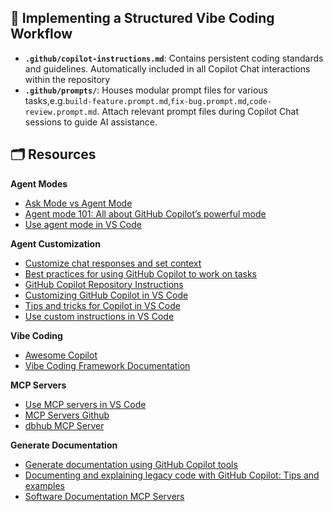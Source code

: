 ## 🧱 Implementing a Structured Vibe Coding Workflow

* **`.github/copilot-instructions.md`**: Contains persistent coding standards and guidelines. Automatically included in all Copilot Chat interactions within the repository
* **`.github/prompts/`**: Houses modular prompt files for various tasks,e.g.`build-feature.prompt.md`,`fix-bug.prompt.md`,`code-review.prompt.md`. Attach relevant prompt files during Copilot Chat sessions to guide AI assistance.

## 🗂️ Resources

**Agent Modes**
- [Ask Mode vs Agent Mode](https://devblogs.microsoft.com/dotnet/ask-mode-vs-agent-mode/)
- [Agent mode 101: All about GitHub Copilot’s powerful mode](https://github.blog/ai-and-ml/github-copilot/agent-mode-101-all-about-github-copilots-powerful-mode/)
- [Use agent mode in VS Code](https://code.visualstudio.com/docs/copilot/chat/chat-agent-mode)

**Agent Customization**
- [Customize chat responses and set context](https://learn.microsoft.com/en-us/visualstudio/ide/copilot-chat-context?view=vs-2022)
- [Best practices for using GitHub Copilot to work on tasks](https://docs.github.com/en/copilot/tutorials/coding-agent/get-the-best-results)
- [GitHub Copilot Repository Instructions](https://docs.github.com/en/copilot/customizing-copilot/adding-repository-custom-instructions-for-github-copilot)
- [Customizing GitHub Copilot in VS Code](https://code.visualstudio.com/docs/copilot/copilot-customization)
- [Tips and tricks for Copilot in VS Code](https://code.visualstudio.com/docs/copilot/copilot-tips-and-tricks)
- [Use custom instructions in VS Code](https://code.visualstudio.com/docs/copilot/customization/custom-instructions)
  
**Vibe Coding**
- [Awesome Copilot](https://github.com/github/awesome-copilot/tree/main)
- [Vibe Coding Framework Documentation](https://docs.google.com/document/d/12ATcyjCEKh8T-MPDZ-VMiQ1XMa9FUvvk2QazrsKoiR8/edit?tab=t.0)

**MCP Servers**
- [Use MCP servers in VS Code](https://code.visualstudio.com/docs/copilot/customization/mcp-servers)
- [MCP Servers Github](https://github.com/modelcontextprotocol/servers?tab=readme-ov-file)
- [dbhub MCP Server](https://github.com/bytebase/dbhub)

**Generate Documentation**
- [Generate documentation using GitHub Copilot tools](https://learn.microsoft.com/en-us/training/modules/generate-documentation-using-github-copilot-tools/?utm_source=chatgpt.com)
- [Documenting and explaining legacy code with GitHub Copilot: Tips and examples](https://github.blog/ai-and-ml/github-copilot/documenting-and-explaining-legacy-code-with-github-copilot-tips-and-examples/?utm_source=chatgpt.com)
- [Software Documentation MCP Servers](https://medium.com/@joe.njenga/these-11-software-documentation-mcp-servers-will-ease-your-pain-and-support-burden-8f0db77477ab)
